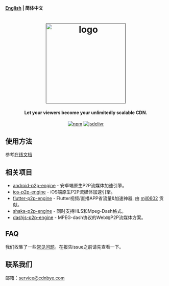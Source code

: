 **[English](README.md) | 简体中文**

<h1 align="center"><a href="" target="_blank" rel="noopener noreferrer"><img width="250" src="https://www.cdnbye.com/logo.png" alt="logo"></a></h1>
<h4 align="center">Let your viewers become your unlimitedly scalable CDN.</h4>
<p align="center">
  <a href="https://www.npmjs.com/package/swarmcloud-bitmovin"><img src="https://img.shields.io/npm/v/swarmcloud-bitmovin.svg?style=flat" alt="npm"></a>
  <a href="https://www.jsdelivr.com/package/npm/swarmcloud-bitmovin"><img src="https://data.jsdelivr.com/v1/package/npm/swarmcloud-bitmovin/badge" alt="jsdelivr"></a>
</p>

## 使用方法
参考[在线文档](https://swarmcloud.net/cn/bitmovin/usage.html)

## 相关项目
- [android-p2p-engine](https://gitee.com/cdnbye/android-p2p-engine) - 安卓端原生P2P流媒体加速引擎。
- [ios-p2p-engine](https://gitee.com/cdnbye/ios-p2p-engine) - iOS端原生P2P流媒体加速引擎。
- [flutter-p2p-engine](https://gitee.com/cdnbye/flutter-p2p-engine) - Flutter视频/直播APP省流量&加速神器, 由 [mjl0602](https://github.com/mjl0602) 贡献。
- [shaka-p2p-engine](https://github.com/cdnbye/shaka-p2p-engine) - 同时支持HLS和Mpeg-Dash格式。
- [dashjs-p2p-engine](https://github.com/cdnbye/dashjs-p2p-engine) - MPEG-dash协议的Web端P2P流媒体方案。

## FAQ
我们收集了一些[常见问题](https://swarmcloud.net/faq.html)。在报告issue之前请先查看一下。

## 联系我们
邮箱：service@cdnbye.com

